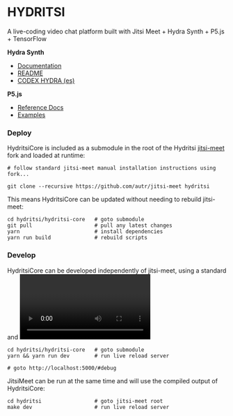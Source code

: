 # HYDRITSI

A live-coding video chat platform built with Jitsi Meet + Hydra Synth + P5.js + TensorFlow 

**Hydra Synth**

* [Documentation](https://github.com/ojack/hydra/blob/master/docs/funcs.md)
* [README](https://github.com/ojack/hydra)
* [CODEX HYDRA (es)](https://github.com/ojack/hydra/blob/master/docs/CODEX%20HYDRA.pdf)

**P5.js**

* [Reference Docs](https://p5js.org/reference)
* [Examples](https://p5js.org/examples/)


### Deploy

HydritsiCore is included as a submodule in the root of the Hydritsi [jitsi-meet](https://github.com/autr/jitsi-meet) fork and loaded at runtime:

```
# follow standard jitsi-meet manual installation instructions using fork...

git clone --recursive https://github.com/autr/jitsi-meet hydritsi

```

This means HydritsiCore can be updated without needing to rebuild jitsi-meet:

```
cd hydritsi/hydritsi-core	# goto submodule
git pull 					# pull any latest changes
yarn						# install dependencies
yarn run build				# rebuild scripts

```

### Develop

HydritsiCore can be developed independently of jitsi-meet, using a standard <canvas> and <video> element as a stand-in for the video chat DOM elements used in the main app:

```
cd hydritsi/hydritsi-core	# goto submodule
yarn && yarn run dev 		# run live reload server

# goto http://localhost:5000/#debug

```

JitsiMeet can be run at the same time and will use the compiled output of HydritsiCore:

```
cd hydritsi 				# goto jitsi-meet root
make dev 					# run live reload server
```
